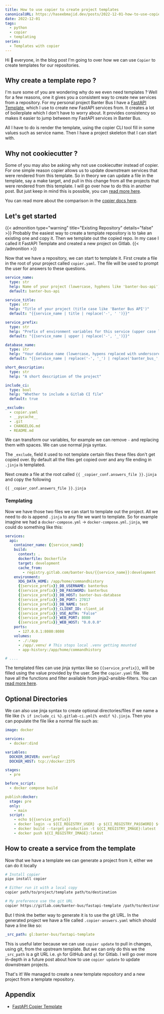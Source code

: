```yaml
---
title: How to use copier to create project templates
canonicalURL: https://haseebmajid.dev/posts/2022-12-01-how-to-use-copier-to-create-project-templates/
date: 2022-12-01
tags:
  - python
  - copier
  - templating
series:
  - Templates with copier
---
```


Hi :wave: everyone, in the blog post I'm going to over how we can use `Copier` to create templates for our repositories.

## Why create a template repo ?

I'm sure some of you are wondering why do we even need templates ? Well for a few reasons, one it gives you a consistent way to create
new services from a repository. For my personal project Banter Bus I have a [FastAPI Template](https://gitlab.com/banter-bus/fastapi-template),
which I use to create new FastAPI services from. It creates a lot of boilerplate which I don't have to worry about. It provides consistency
so makes it easier to jump between my FastAPI services in Banter Bus.

All I have to do is render the template, using the copier CLI tool fill in some values such as service name. Then I have a project
skeleton that I can start with.

## Why not cookiecutter ?

Some of you may also be asking why not use cookiecutter instead of copier. For one simple reason copier allows us to update
downstream services that were rendered from this template. So in theory we can update a file in the template, say a make target,
and pull in this change from all the projects that were rendered from this template. I will go over how to do this in another post.
But just keep in mind this is possible, you can [read more here](https://copier.readthedocs.io/en/stable/updating/).

You can read more about the comparison in the [copier docs here](https://copier.readthedocs.io/en/stable/comparisons/).

## Let's get started

{{< admonition type="warning" title="Existing Repository" details="false" >}}
Probably the easiest way to create a template repository is to take an existing one and copy it.
Then we template out the copied repo. In my case I called it FastAPI Template and created a new
project on Gitlab.
{{< /admonition >}}

Now that we have a repository, we can start to template it.
First create a file in the root of your project called `copier.yaml`. The file will be used to prompt the user for answers to these questions.

```yaml
service_name:
  type: str
  help: Name of your project (lowercase, hyphens like 'banter-bus-api')
  default: banter-bus-api

service_title:
  type: str
  help: "Title of your project (title case like 'Banter Bus API')"
  default: "{{service_name | title | replace('-', ' ')}}"

service_prefix:
  type: str
  help: "Prefix of environment variables for this service (upper case like 'BANTER_BUS_API')"
  default: "{{service_name | upper | replace('-', '_')}}"

database_name:
  type: str
  help: "Your database name (lowercase, hypens replaced with underscore and no banter-bus like 'api')"
  default: "{{service_name | replace('-', '_') | replace('banter_bus_', '')}}"

short_description:
  type: str
  help: "A short description of the project"

include_ci:
  type: bool
  help: "Whether to include a Gitlab CI file"
  default: true

_exclude:
  - copier.yaml
  - __pycache__
  - .git
  - CHANGELOG.md
  - README.md
```

We can transform our variables, for example we can remove `-` and replacing them with spaces. We can use normal jinja syntax.

The `_exclude`, field it used to not template certain files these files don't get copied over.
By default all the files get copied over and any file ending in `.jinja` is templated.

Next create a file at the root called `{{ _copier_conf.answers_file }}.jinja` and copy the following

```jinja
{{ _copier_conf.answers_file }}.jinja
```

### Templating

Now we have those two files we can start to template out the project. All we need to do is append `.jinja` to any file we want to template.
So for example imagine we had a `docker-compose.yml` -> `docker-compose.yml.jinja`, we could do something like this:

```yaml
services:
  api:
    container_name: {{service_name}}
    build:
      context: .
      dockerfile: Dockerfile
      target: development
      cache_from:
        - registry.gitlab.com/banter-bus/{{service_name}}:development
    environment:
      XDG_DATA_HOME: /app/home/commandhistory
      {{service_prefix}}_DB_USERNAME: banterbus
      {{service_prefix}}_DB_PASSWORD: banterbus
      {{service_prefix}}_DB_HOST: banter-bus-database
      {{service_prefix}}_DB_PORT: 27017
      {{service_prefix}}_DB_NAME: test
      {{service_prefix}}_CLIENT_ID: client_id
      {{service_prefix}}_USE_AUTH: "False"
      {{service_prefix}}_WEB_PORT: 8080
      {{service_prefix}}_WEB_HOST: "0.0.0.0"
    ports:
      - 127.0.0.1:8080:8080
    volumes:
      - ./:/app
      - /app/.venv/ # This stops local .venv getting mounted
      - app-history:/app/home/commandhistory

# ....
```

The templated files can use jinja syntax like so `{{service_prefix}}`, will be filled using the value provided by the user.
See the `copier.yaml` file. We have all the functions and filter available from jinja2-ansible-filters. You can [read more here](https://copier.readthedocs.io/en/stable/creating/#template-helpers).


## Optional Directories

We can also use jinja syntax to create optional directories/files if we name a file like `{% if include_ci %}.gitlab-ci.yml{% endif %}.jinja`.
Then you can populate the file like a normal file such as:

```yaml
image: docker

services:
  - docker:dind

variables:
  DOCKER_DRIVER: overlay2
  DOCKER_HOST: tcp://docker:2375

stages:
  - pre

before_script:
  - docker compose build

publish:docker:
  stage: pre
  only:
    - main
  script:
    - echo ${{service_prefix}}
    - docker login -u ${CI_REGISTRY_USER} -p ${CI_REGISTRY_PASSWORD} ${CI_REGISTRY}
    - docker build --target production -t ${CI_REGISTRY_IMAGE}:latest .
    - docker push ${CI_REGISTRY_IMAGE}:latest
```

## How to create a service from the template

Now that we have a template we can generate a project from it, either we can do it locally

```bash
# Install copier
pipx install copier

# Either run it with a local copy
copier path/to/project/template path/to/destination

# My preference use the git URL
copier https://gitlab.com/banter-bus/fastapi-template /path/to/destination
```

But I think the better way to generate it is to use the git URL. In the generated project we have a file
called `.copier-answers.yaml` which should have a line like so:

```yml
_src_path: gl:banter-bus/fastapi-template
```

This is useful later because we can use `copier update` to pull in changes, using git, from the upstream template.
But we can only do this we the `_src_path` is a git URL i.e. `gh` for GitHub and `gl` for Gitlab. I will go over more in-depth
in a future post about how to use `copier update` to update downstream projects.

That's it! We managed to create a new template repository and a new project from a template repository.

## Appendix

- [FastAPI Copier Template](https://gitlab.com/banter-bus/fastapi-template)
